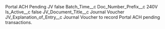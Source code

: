 <?xml version="1.0" encoding="UTF-8"?>
<CustomMetadata xmlns="http://soap.sforce.com/2006/04/metadata" xmlns:xsi="http://www.w3.org/2001/XMLSchema-instance" xmlns:xsd="http://www.w3.org/2001/XMLSchema">
    <label>Portal ACH Pending JV</label>
    <protected>false</protected>
    <values>
        <field>Batch_Time__c</field>
        <value xsi:nil="true"/>
    </values>
    <values>
        <field>Doc_Number_Prefix__c</field>
        <value xsi:nil="true">240V</value>
    </values>
    <values>
        <field>Is_Active__c</field>
        <value xsi:type="xsd:boolean">false</value>
    </values>
    <values>
        <field>JV_Document_Title__c</field>
        <value xsi:type="xsd:string">Journal Voucher</value>
    </values>
    <values>
        <field>JV_Explanation_of_Entry__c</field>
        <value xsi:type="xsd:string">Journal Voucher to record Portal ACH pending transactions.</value>
    </values>
</CustomMetadata>
